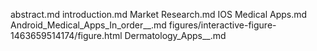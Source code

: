 abstract.md
introduction.md
Market Research.md
IOS Medical Apps.md
Android_Medical_Apps_In_order__.md
figures/interactive-figure-1463659514174/figure.html
Dermatology_Apps__.md
